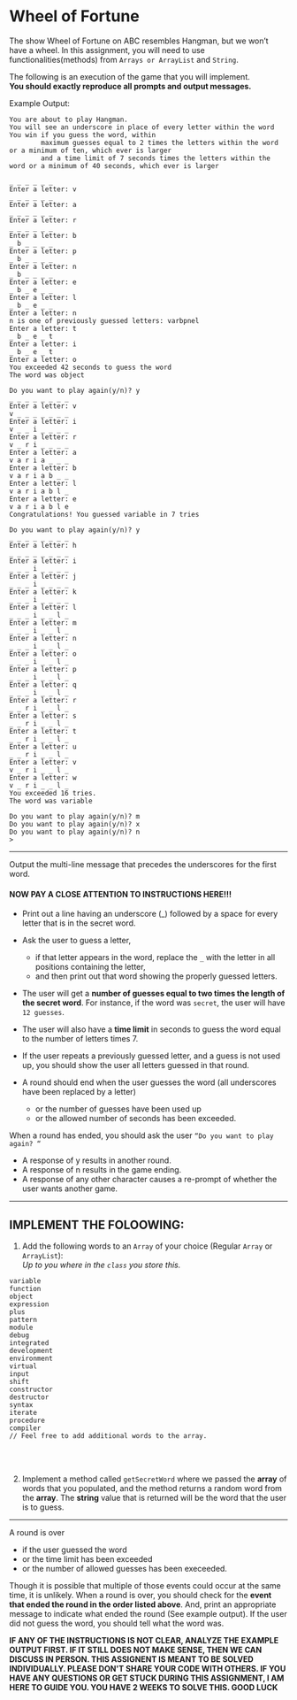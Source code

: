# Wheel of Fortune  

The show Wheel of Fortune on ABC resembles Hangman, but we won’t have a wheel.
In this assignment, you will need to use functionalities(methods) from `Arrays or ArrayList` and `String`.

The following is an execution of the game that you will implement.  
__You should exactly reproduce all prompts and output messages.__  

Example Output:

```
You are about to play Hangman.
You will see an underscore in place of every letter within the word
You win if you guess the word, within
        maximum guesses equal to 2 times the letters within the word or a minimum of ten, which ever is larger
        and a time limit of 7 seconds times the letters within the word or a minimum of 40 seconds, which ever is larger

_ _ _ _ _ _
Enter a letter: v
_ _ _ _ _ _
Enter a letter: a
_ _ _ _ _ _
Enter a letter: r
_ _ _ _ _ _
Enter a letter: b
_ b _ _ _ _
Enter a letter: p
_ b _ _ _ _
Enter a letter: n
_ b _ _ _ _
Enter a letter: e
_ b _ e _ _
Enter a letter: l
_ b _ e _ _
Enter a letter: n
n is one of previously guessed letters: varbpnel
Enter a letter: t
_ b _ e _ t
Enter a letter: i
_ b _ e _ t
Enter a letter: o
You exceeded 42 seconds to guess the word
The word was object

Do you want to play again(y/n)? y
_ _ _ _ _ _ _ _
Enter a letter: v
v _ _ _ _ _ _ _
Enter a letter: i
v _ _ i _ _ _ _
Enter a letter: r
v _ r i _ _ _ _
Enter a letter: a
v a r i a _ _ _
Enter a letter: b
v a r i a b _ _
Enter a letter: l
v a r i a b l _
Enter a letter: e
v a r i a b l e
Congratulations! You guessed variable in 7 tries

Do you want to play again(y/n)? y
_ _ _ _ _ _ _ _
Enter a letter: h
_ _ _ _ _ _ _ _
Enter a letter: i
_ _ _ i _ _ _ _
Enter a letter: j
_ _ _ i _ _ _ _
Enter a letter: k
_ _ _ i _ _ _ _
Enter a letter: l
_ _ _ i _ _ l _
Enter a letter: m
_ _ _ i _ _ l _
Enter a letter: n
_ _ _ i _ _ l _
Enter a letter: o
_ _ _ i _ _ l _
Enter a letter: p
_ _ _ i _ _ l _
Enter a letter: q
_ _ _ i _ _ l _
Enter a letter: r
_ _ r i _ _ l _
Enter a letter: s
_ _ r i _ _ l _
Enter a letter: t
_ _ r i _ _ l _
Enter a letter: u
_ _ r i _ _ l _
Enter a letter: v
v _ r i _ _ l _
Enter a letter: w
v _ r i _ _ l _
You exceeded 16 tries.
The word was variable

Do you want to play again(y/n)? m
Do you want to play again(y/n)? x
Do you want to play again(y/n)? n
>
```
----------------------------
Output the multi-line message that precedes the underscores for the first word.

#### NOW PAY A CLOSE ATTENTION TO INSTRUCTIONS HERE!!!
  - Print out a line having an underscore (_) followed by a space for every letter that is in the secret word.

  - Ask the user to guess a letter, 
    - if that letter appears in the word, replace the `_` with the letter in all positions containing the letter, 
    - and then print out that word showing the properly guessed letters.

  - The user will get a **number of guesses equal to two times the length of the secret word**. For instance, if the word was `secret`, the user will have `12 guesses`.

  - The user will also have a **time limit** in seconds to guess the word equal to the number of letters times 7.

  - If the user repeats a previously guessed letter, and a guess is not used up,  you should show the user all letters guessed in that round.

  - A round should end when the user guesses the word (all underscores have been replaced by a letter) 
    - or the number of guesses have been used up 
    - or the allowed number of seconds has been exceeded.

When a round has ended, you should ask the user `“Do you want to play again? “`  

  - A response of y results in another round.
  - A response of n results in the game ending.
  - A response of any other character causes a re-prompt of whether the user wants another game.

---
  

## IMPLEMENT THE FOLOOWING:
1. Add the following words to an `Array` of your choice (Regular `Array` or `ArrayList`):  
_Up to you where in the `class` you store this._
```
variable
function
object
expression
plus
pattern
module
debug
integrated
development
environment
virtual
input
shift
constructor
destructor
syntax
iterate
procedure
compiler
// Feel free to add additional words to the array.
```
</br>
</br>

2. Implement a method called `getSecretWord` where we passed the **array** of words that you populated, and the method returns a random word from the **array**. The **string** value that is returned will be the word that the user is to guess.

---

A round is over
  * if the user guessed the word
  * or the time limit has been exceeded
  * or the number of allowed guesses has been execeeded.

Though it is possible that multiple of those events could occur at the same time, it is unlikely.
When a round is over, you should check for the **event that ended the round in the order listed above**. And, print an appropriate message to indicate what ended the round (See example output). If the user did not guess the word, you should tell what the word was.

**IF ANY OF THE INSTRUCTIONS IS NOT CLEAR, ANALYZE THE EXAMPLE OUTPUT FIRST. IF IT STILL DOES NOT MAKE SENSE, THEN WE CAN DISCUSS IN PERSON. THIS ASSIGNENT IS MEANT TO BE SOLVED INDIVIDUALLY. PLEASE DON'T SHARE YOUR CODE WITH OTHERS. IF YOU HAVE ANY QUESTIONS OR GET STUCK DURING THIS ASSIGNMENT, I AM HERE TO GUIDE YOU. YOU HAVE 2 WEEKS TO SOLVE THIS. GOOD LUCK**
